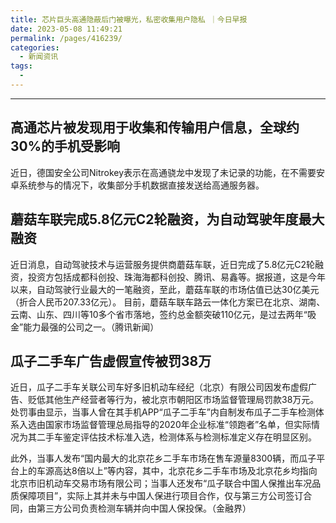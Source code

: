 ```yaml
---
title: 芯片巨头高通隐蔽后门被曝光，私密收集用户隐私 ｜今日早报
date: 2023-05-08 11:49:21
permalink: /pages/416239/
categories:
  - 新闻资讯
tags:
  - 
---
```


---
## 高通芯片被发现用于收集和传输用户信息，全球约30%的手机受影响  
近日，德国安全公司Nitrokey表示在高通骁龙中发现了未记录的功能，在不需要安卓系统参与的情况下，收集部分手机数据直接发送给高通服务器。  

## 蘑菇车联完成5.8亿元C2轮融资，为自动驾驶年度最大融资  
近日消息，自动驾驶技术与运营服务提供商蘑菇车联，近日完成了5.8亿元C2轮融资，投资方包括成都科创投、珠海海都科创投、腾讯、易鑫等。据报道，这是今年以来，自动驾驶行业最大的一笔融资，至此，蘑菇车联的市场估值已达30亿美元（折合人民币207.33亿元）。
目前，蘑菇车联车路云一体化方案已在北京、湖南、云南、山东、四川等10多个省市落地，签约总金额突破110亿元，是过去两年“吸金”能力最强的公司之一。（腾讯新闻）  

## 瓜子二手车广告虚假宣传被罚38万  
近日，瓜子二手车关联公司车好多旧机动车经纪（北京）有限公司因发布虚假广告、贬低其他生产经营者等行为，被北京市朝阳区市场监督管理局罚款38万元。处罚事由显示，当事人曾在其手机APP“瓜子二手车”内自制发布瓜子二手车检测体系入选由国家市场监督管理总局指导的2020年企业标准“领跑者”名单，但实际情况为其二手车鉴定评估技术标准入选，检测体系与检测标准定义存在明显区别。

此外，当事人发布“国内最大的北京花乡二手车市场在售车源量8300辆，而瓜子平台上的车源高达8倍以上”等内容，其中，北京花乡二手车市场及北京花乡均指向北京市旧机动车交易市场有限公司；当事人还发布“瓜子联合中国人保推出车况品质保障项目”，实际上其并未与中国人保进行项目合作，仅与第三方公司签订合同，由第三方公司负责检测车辆并向中国人保投保。（金融界）